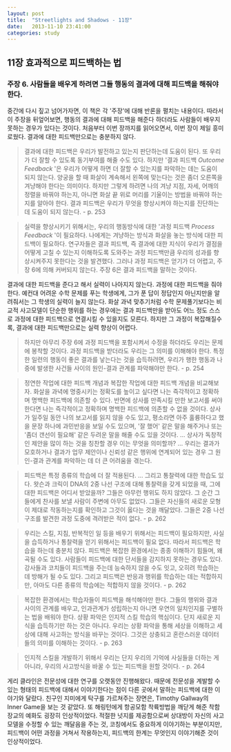 ```yaml
---
layout: post
title:  "Streetlights and Shadows - 11장"
date:   2013-11-10 23:41:00
categories: study
---
```


## 11장 효과적으로 피드백하는 법

### 주장 6. 사람들을 배우게 하려면 그들 행동의 결과에 대해 피드백을 해줘야 한다.

중간에 다시 짚고 넘어가자면, 이 책은 각 '주장'에 대해 반론을 펼치는 내용이다. 따라서 이 주장을 뒤엎어보면, 행동의 결과에 대해 피드백을 해준다 하더라도 사람들이 배우지 못하는 경우가 있다는 것이다. 처음부터 이번 장까지를 읽어오면서, 이번 장이 제일 흥미로웠다. 결과에 대한 피드백만으로는 충분하지 않다.

> 결과에 대한 피드백은 우리가 발전하고 있는지 판단하는데 도움이 된다. 또 우리가 더 잘할 수 있도록 동기부여를 해줄 수도 있다. 하지만 '결과 피드백 *Outcome Feedback* '은 우리가 어떻게 하면 더 잘할 수 있는지를 파악하는 데는 도움이 되지 않는다. 양궁을 할 때 화살이 계속해서 왼쪽에 맞는다는 것은 좀더 오른쪽을 겨냥해야 한다는 의미이다. 하지만 그렇게 하려면 나의 겨냥 지점, 자세, 어깨의 정렬을 바꿔야 하는지, 아니면 화살 끝 위로 머리를 기울이는 방법을 바꿔야 하는지를 알아야 한다. 결과 피드백은 우리가 무엇을 향상시켜야 하는지를 진단하는 데 도움이 되지 않는다. - p. 253

> 실력을 향상시키기 위해서는, 우리의 행동방식에 대한 '과정 피드백 *Process Feedback* '이 필요하다. 나에게는 겨냥하는 방식과 화살을 놓는 방식에 대한 피드백이 필요하다. 연구자들은 결과 피드백, 즉 결과에 대한 지식이 우리가 결점을 어떻게 고칠 수 있는지 이해하도록 도와주는 과정 피드백만큼 우리의 성과를 향상시켜주지 못한다는 것을 발견했다. 그러나 과정 피드백은 얻기가 더 어렵고, 주장 6에 의해 커버되지 않는다. 주장 6은 결과 피드백을 말하는 것이다.

결과에 대한 피드백을 준다고 해서 실력이 나아지지 않는다. 과정에 대한 피드백을 줘야 한다. 예컨대 어려운 수학 문제를 푸는 학생에게, 그가 푼 답이 정답인지 아닌지만을 알려줘서는 그 학생의 실력이 늘지 않는다. 화살 과녁 맞추기처럼 수학 문제풀기보다는 비교적 사고모델이 단순한 행위를 하는 경우에는 결과 피드백만을 받아도 어느 정도 스스로 과정에 대한 피드백으로 연결시킬 수 있을지도 모른다. 하지만 그 과정이 복잡해질수록, 결과에 대한 피드백만으로는 실력 향상이 어렵다.

> 하지만 아무리 주장 6에 과정 피드백을 포함시켜서 수정을 하더라도 우리는 문제에 봉착할 것이다. 과정 피드백을 받더라도 우리는 그 의미를 이해해야 한다. 특정한 일련의 행동이 좋은 결과를 낳는다는 것을 습득하려면, 우리가 행한 행동과 나중에 발생한 사건들 사이의 원인-결과 관계를 파악해야만 한다. - p. 254

> 정연한 작업에 대한 피드백 개념과 복잡한 작업에 대한 피드백 개념을 비교해보자. 화살을 과녁에 명중시키는 정확도를 높이고 싶다면 나는 즉각적이고 정확하며 명백한 피드백에 의존할 수 있다. 반면에 상사를 만족시킬 만한 보고서를 써야 한다면 나는 즉각적이고 정확하며 명백한 피드백에 의존할 수 없을 것이다. 상사가 일주일 동안 나의 보고서를 읽지 않을 수도 있고, 평소라면 아주 훌륭하다고 했을 문장 하나에 과민반응을 보일 수도 있으며, '잘 했어' 같은 말을 해주거나 또는 '좀더 갠선이 필요해' 같은 두려운 말을 해줄 수도 있을 것이다. ... 상사가 독창적인 제안을 많이 하는 것을 칭찬할 경우 이는 무엇을 의미할까? ... 우리는 결과가 모호하거나 결과가 업무 제안이나 신뢰성 같은 행위에 연계되어 있는 경우 그 원인-결과 관계를 파악하는 데 더 큰 어려움을 겪는다.

> 피드백은 특정 종류의 학습에 더 잘 적용된다. ... 그리고 통찰력에 대한 학습도 있다. 왓슨과 크릭이 DNA의 2중 나선 구조에 대해 통찰력을 갖게 되었을 때, 그에 대한 피드백은 어디서 받았을까? 그들은 아무런 행위도 하지 않았다. 그 순간 그들에게 찬사를 보낼 사람이 주변에 아무도 없었다. 그들은 자신들의 새로운 모형이 제대로 작동하는지를 확인하고 그것이 옳다는 것을 깨달았다. 그들은 2중 나선 구조를 발견한 과정 도중에 격려받은 적이 없다. - p. 262

> 우리는 스킬, 지침, 반복적인 일 등을 배우기 위해서는 피드백이 필요하지만, 사실을 습득하거나 통찰력을 얻기 위해서는 피드백이 필요 없다. 따라서 피드백은 학습을 하는데 충분치 않다. 피드백은 복잡한 환경에서는 종종 이해하기 힘들며, 왜곡될 수도 있다. 사람들이 피드백에 대한 단서들을 감지하지 못하는 경우도 있다. 강사들과 코치들이 피드백을 주는데 능숙하지 않을 수도 잇고, 오히려 학습하는데 방해가 될 수도 있다. 그리고 피드백은 반응과 행위를 학습하는 데는 적합하지만, 아마도 다른 종류의 학습에는 적합하지 않을 것이다. - p. 262

> 복잡한 환경에서는 학습자들이 피드백을 해석해야만 한다. 그들의 행위와 결과 사이의 관계를 배우고, 인과관계가 성립하는지 아니면 우연의 일치인지를 구별하는 법을 배워야 한다. 상황 파악은 인지적 스킬 학습의 핵심이다. 단지 새로운 지식을 습득하기만 하는 것은 아니다. 우리는 상황 파악을 통해 세상을 이해하고 세상에 대해 사고하는 방식을 바꾸는 것이다. 그것은 상충되고 혼란스러운 데이터들의 의미를 이해하는 것이다. - p. 263

> 인지적 스킬을 개발하기 위해서 우리는 단지 우리의 기억에 사실들을 더하는 게 아니라, 우리의 사고방식을 바꿀 수 있는 피드백을 원할 것이다. - p. 264

게리 클라인은 전문성에 대한 연구를 오랫동안 진행해왔다. 때문에 전문성을 계발할 수 있는 형태의 피드백에 대해서 이야기한다는 점이 다른 곳에서 말하는 피드백에 대한 이야기와 달랐다. 친구인 지미에게 탁구를 가르쳐주는 장면은, Timothy Gallway의 Inner Game을 보는 것 같았다. 또 해링턴에게 항공모함 착륙방법을 깨닫게 해준 착함 장교의 예화도 굉장히 인상적이었다. 적절한 넛지를 제공함으로써 상대방이 자신의 사고 모델을 수정할 수 있는 깨달음을 주는 것, 코칭에서도 중요하게 이야기하는 부분이지만, 피드백이 어떤 과정을 거쳐서 작용하는지, 피드백의 한계는 무엇인지 이야기해준 것이 인상적이었다.
